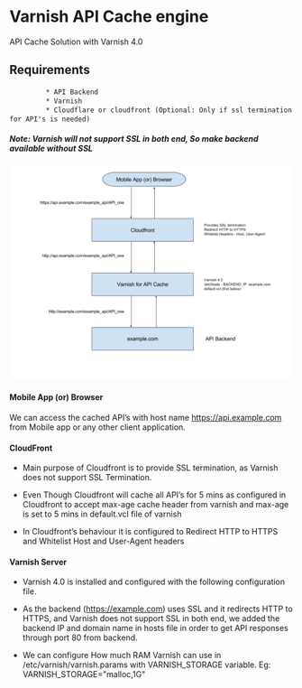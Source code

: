 # Varnish API Cache engine
API Cache Solution with Varnish 4.0
## Requirements
             * API Backend
             * Varnish
             * Cloudflare or cloudfront (Optional: Only if ssl termination for API's is needed)
##### Note: Varnish will not support SSL in both end, So make backend available without SSL

![](https://github.com/shafeequeaslam/varnish_api_cache_engine/blob/master/Varnish%20API%20Cache%20Engine.png)

#### Mobile App (or) Browser


We can access the cached API’s with host name https://api.example.com from Mobile app or any other client application.


#### CloudFront

* Main purpose of Cloudfront is to provide SSL termination, as Varnish does not support SSL Termination.

* Even Though Cloudfront will cache all API’s for 5 mins as configured in Cloudfront to accept max-age cache header from varnish and max-age is set to 5 mins in default.vcl file of varnish 

* In Cloudfront’s behaviour it is configured to
            Redirect HTTP to HTTPS and
            Whitelist Host and User-Agent headers
#### Varnish Server

* Varnish 4.0 is installed and configured with the following configuration file.

* As the backend (https://example.com) uses SSL and it redirects HTTP to HTTPS, and Varnish does not support SSL in both end, we added the backend IP and domain name in hosts file in order to get API responses through port 80 from backend.

* We can configure How much RAM Varnish can use in /etc/varnish/varnish.params with VARNISH_STORAGE variable.
Eg: VARNISH_STORAGE="malloc,1G"
